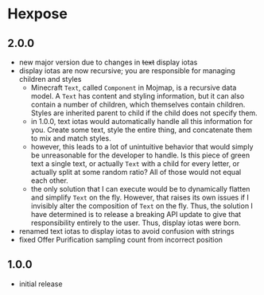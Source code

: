 # Hexpose

## 2.0.0
- new major version due to changes in ~~text~~ display iotas
- display iotas are now recursive; you are responsible for managing children and styles
  - Minecraft `Text`, called `Component` in Mojmap, is a recursive data model. A `Text` has content and styling information, but it can also contain a number of children, which themselves contain children. Styles are inherited parent to child if the child does not specify them.
  - in 1.0.0, text iotas would automatically handle all this information for you. Create some text, style the entire thing, and concatenate them to mix and match styles.
  - however, this leads to a lot of unintuitive behavior that would simply be unreasonable for the developer to handle. Is this piece of green text a single text, or actually `Text` with a child for every letter, or actually split at some random ratio? All of those would not equal each other.
  - the only solution that I can execute would be to dynamically flatten and simplify `Text` on the fly. However, that raises its own issues if I invisibly alter the composition of `Text` on the fly. Thus, the solution I have determined is to release a breaking API update to give that responsibility entirely to the user. Thus, display iotas were born.
- renamed text iotas to display iotas to avoid confusion with strings
- fixed Offer Purification sampling count from incorrect position

## 1.0.0
- initial release